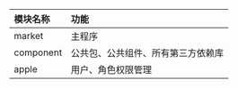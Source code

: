| 模块名称  | 功能  |
|:----------|:----------|
| market    | 主程序    |
| component    | 公共包、公共组件、所有第三方依赖库    |
| apple    | 用户、角色权限管理    |